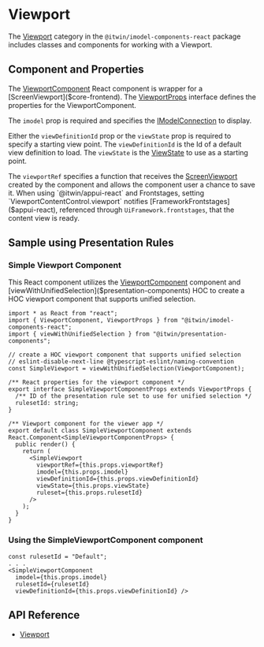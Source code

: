 # Viewport

The [Viewport]($imodel-components-react:Viewport) category in the `@itwin/imodel-components-react` package includes
classes and components for working with a Viewport.

## Component and Properties

The [ViewportComponent]($imodel-components-react) React component is wrapper for a [ScreenViewport]($core-frontend).
The [ViewportProps]($imodel-components-react) interface defines the properties for the ViewportComponent.

The `imodel` prop is required and specifies the [IModelConnection]($core-frontend) to display.

Either the `viewDefinitionId` prop or the `viewState` prop is required to specify a starting view point.
The `viewDefinitionId` is the Id of a default view definition to load.
The `viewState` is the [ViewState]($core-frontend) to use as a starting point.

The `viewportRef` specifies a function that receives the [ScreenViewport]($core-frontend) created by the component and
allows the component user a chance to save it. When using `@itwin/appui-react` and
Frontstages, setting `ViewportContentControl.viewport` notifies [FrameworkFrontstages]($appui-react), referenced through `UiFramework.frontstages`, that the
content view is ready.

## Sample using Presentation Rules

### Simple Viewport Component

This React component utilizes the [ViewportComponent]($imodel-components-react) component and
[viewWithUnifiedSelection]($presentation-components) HOC to
create a HOC viewport component that supports unified selection.

```tsx
import * as React from "react";
import { ViewportComponent, ViewportProps } from "@itwin/imodel-components-react";
import { viewWithUnifiedSelection } from "@itwin/presentation-components";

// create a HOC viewport component that supports unified selection
// eslint-disable-next-line @typescript-eslint/naming-convention
const SimpleViewport = viewWithUnifiedSelection(ViewportComponent);

/** React properties for the viewport component */
export interface SimpleViewportComponentProps extends ViewportProps {
  /** ID of the presentation rule set to use for unified selection */
  rulesetId: string;
}

/** Viewport component for the viewer app */
export default class SimpleViewportComponent extends React.Component<SimpleViewportComponentProps> {
  public render() {
    return (
      <SimpleViewport
        viewportRef={this.props.viewportRef}
        imodel={this.props.imodel}
        viewDefinitionId={this.props.viewDefinitionId}
        viewState={this.props.viewState}
        ruleset={this.props.rulesetId}
      />
    );
  }
}
```

### Using the SimpleViewportComponent component

```tsx
const rulesetId = "Default";
. . .
<SimpleViewportComponent
  imodel={this.props.imodel}
  rulesetId={rulesetId}
  viewDefinitionId={this.props.viewDefinitionId} />
```

## API Reference

- [Viewport]($imodel-components-react:Viewport)
